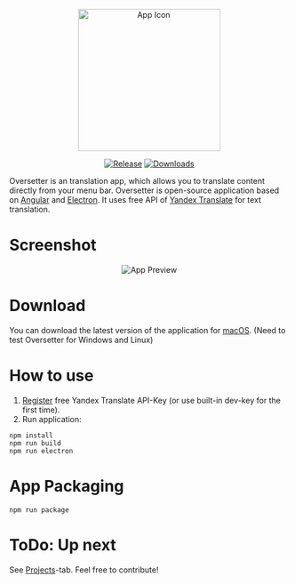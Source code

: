 <p align="center">
  <img src="https://github.com/4gray/oversetter/blob/master/assets/icon.png" alt="App Icon" width="256">
</p>


<p align="center">
  <a href="https://github.com/4gray/oversetter/releases"><img src="https://img.shields.io/github/release/4gray/oversetter.svg?style=flat-square" alt="Release"></a>
  <a href="https://github.com/4gray/oversetter/releases"><img src="https://img.shields.io/github/downloads/4gray/oversetter/total.svg?style=flat-square" alt="Downloads" /></a>
</p>


Oversetter is an translation app, which allows you to translate content directly from your menu bar. Oversetter is open-source application based on [Angular](https://angular.io/) and [Electron](http://electron.atom.io/). It uses free API of [Yandex Translate](https://tech.yandex.com/translate/) for text translation. 

# Screenshot

<p align="center">
  <img src="https://4gray.github.io/oversetter/assets/screenshot-1.png" alt="App Preview">
</p>

# Download

You can download the latest version of the application for [macOS](https://github.com/4gray/oversetter/releases). (Need to test Oversetter for Windows and Linux)

# How to use

1. [Register](https://tech.yandex.com/translate/) free Yandex Translate API-Key (or use built-in dev-key for the first time).
2. Run application:

```
npm install
npm run build
npm run electron
```

# App Packaging

```
npm run package
```

# ToDo: Up next

See [Projects](https://github.com/4gray/oversetter/projects/1)-tab.
Feel free to contribute!
